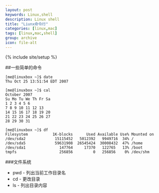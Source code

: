 ```yaml
---
layout: post
keywords: Linux,shell
description: Linux shell
title: "Liunx命令行"
categories: [linux,mac]
tags: [linux,mac,shell]
group: archive
icon: file-alt
---
```

{% include site/setup %}

##一些简单的命令  
 
```
[me@linuxbox ~]$ date
Thu Oct 25 13:51:54 EDT 2007
```  

```
[me@linuxbox ~]$ cal
October 2007
Su Mo Tu We Th Fr Sa
1 2 3 4 5 6
7 8 9 10 11 12 13
14 15 16 17 18 19 20
21 22 23 24 25 26 27
28 29 30 31
```  
```
[me@linuxbox ~]$ df
Filesystem           1K-blocks      Used Available Use% Mounted on
/dev/sda2             15115452   5012392   9949716  34% /
/dev/sda5             59631908  26545424  30008432  47% /home
/dev/sda1               147764     17370   122765   13% /boot
tmpfs                   256856         0   256856    0% /dev/shm
```  

###文件系统  

* pwd - 列出当前工作目录名  
* cd - 更改目录  
* ls - 列出目录内容

